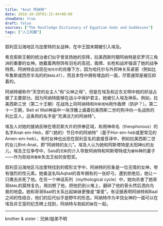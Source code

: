 ```yaml
---
title: "Anat 阿纳特"
date: 2018-10-20T01:15:44+08:00
showDate: true
draft: false
sources: ["The Routledge Dictionary of Egyptian Gods and Goddesses"]
tags: ["人工机翻"]
---
```


叙利亚沿海地区乌加里特的女战神，在中王国末期被引入埃及。

希克索斯王朝的统治者们似乎曾宣扬她的崇拜，拉美西斯时期阿纳特是尼罗河三角洲的重要的女神。她戴着两侧饰有羽毛的高冠，盾牌、长枪和战斧强调了她的战争特质。阿纳特会出现在`哈托尔`的肖像下方，因为哈托尔与外邦神关系紧密（例如比布鲁斯或西奈半岛的的`BAALAT`），而且本性中拥有嗜血的一面，尽管通常是被压抑着的。

阿纳特被称作“天空的女主人”和“众神之母”，但是在埃及和近东文明中她的好战占据了主要部分。因为阿纳特能够在战斗中保护君主，她被引入埃及神系。例如，拉美西斯三世（第二十王朝）在战场上将阿纳特和`阿斯塔特`用作盾牌（防护？）。第二十一王朝，Beit el Wali神庙中一块浮雕上画着拉美西斯二世的狗冲向一名战败的利比亚人，这条狗的名字是“充满活力的阿纳特”。

埃及人对她的接纳反映在塔尼斯大片的供奉区域，和用神命名（theophorous）的名字Anat-em-Heb，即“（她的）节日中的阿纳特”（基于Hor-em-heb或更常见的Amen-em-heb）。有时女神也出现在叙利亚名的直接音译中，例如拉美西斯二世的女儿Bint-Anat，即“阿纳特的女儿”。埃及人认为她和阿斯塔特是太阳神`拉`的女儿，埃及王位争夺中，Sais的`尼斯`的介入导致阿纳特和阿斯塔特成为`塞特`神的妻子——作为败给`荷鲁斯`失去王权的安慰奖。

叙利亚沿海地区乌加里特找到的楔形文字中，阿纳特的形象是一位无情的女神，带有强烈的性元素。她垂涎名叫Aqhat的青年拥有的一张好弓，遭到拒绝后，她让一只鹰去杀死了他。在另一个神话系列（mythological cycle）中，她向杀害了她哥哥`BAAL`的莫特复仇，用剑劈了他，把他扔到火堆上，磨碎了他的骨头然后洒向鸟兽的地盘。她和哥哥Baal的关系比起妹妹更像是“挚爱”。有证据表明阿纳特和Baal之间的性结合，他们的后代似乎是野牛的形态。阿纳特作为丰饶女神的一面可以在埃及非王室的纪念碑上找到，阿纳特与勃起的`敏`在一起。

------

brother & sister：兄妹/姐弟不明